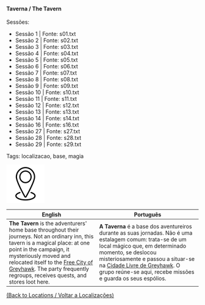 
#### Taverna / The Tavern

Sessões:
- Sessão 1 | Fonte: s01.txt  
- Sessão 2 | Fonte: s02.txt  
- Sessão 3 | Fonte: s03.txt  
- Sessão 4 | Fonte: s04.txt  
- Sessão 5 | Fonte: s05.txt  
- Sessão 6 | Fonte: s06.txt  
- Sessão 7 | Fonte: s07.txt  
- Sessão 8 | Fonte: s08.txt  
- Sessão 9 | Fonte: s09.txt  
- Sessão 10 | Fonte: s10.txt  
- Sessão 11 | Fonte: s11.txt  
- Sessão 12 | Fonte: s12.txt  
- Sessão 13 | Fonte: s13.txt  
- Sessão 14 | Fonte: s14.txt  
- Sessão 16 | Fonte: s16.txt  
- Sessão 27 | Fonte: s27.txt  
- Sessão 28 | Fonte: s28.txt  
- Sessão 29 | Fonte: s29.txt  

Tags: localizacao, base, magia

![Taverna](blank.png)

| English | Português |
|---------|-----------|
| **The Tavern** is the adventurers' home base throughout their journeys. Not an ordinary inn, this tavern is a magical place: at one point in the campaign, it mysteriously moved and relocated itself to the [Free City of Greyhawk](cidade_de_greyhawk.md). The party frequently regroups, receives quests, and stores loot here. | **A Taverna** é a base dos aventureiros durante as suas jornadas. Não é uma estalagem comum: trata-se de um local mágico que, em determinado momento, se deslocou misteriosamente e passou a situar-se na [Cidade Livre de Greyhawk](cidade_de_greyhawk.md). O grupo reúne-se aqui, recebe missões e guarda os seus espólios. |

[(Back to Locations / Voltar a Localizações)](localizacoes.md)



















